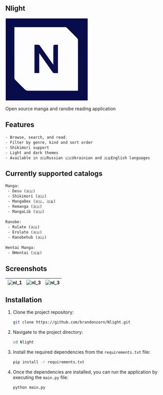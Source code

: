 ## Nlight

![Nlight](./.github/Images/app_icon.png)

Open source manga and ranobe reading application

## Features

    - Browse, search, and read.
    - Filter by genre, kind and sort order
    - Shikimori support
    - Light and dark themes
    - Available in 🇷🇺Russian 🇺🇦Ukrainian and 🇬🇧English languages

## Currently supported catalogs

    Manga:
     - Desu (🇷🇺)
     - Shikimori (🇷🇺)
     - MangaDex (🇷🇺, 🇬🇧)
     - Remanga (🇷🇺)
     - MangaLib (🇷🇺)

    Ranobe:
     - Rulate (🇷🇺)
     - Erolate (🇷🇺)
     - Ranobehub (🇷🇺)

    Hentai Manga:
     - NHentai (🇬🇧)

## Screenshots


| ![nl_1](https://github.com/brandonzorn/Nlight/assets/68778953/f714165d-5df6-4b38-89a6-02d940172469) | ![nl_3](https://github.com/brandonzorn/Nlight/assets/68778953/1da43e9a-52af-402d-8f30-189f31a31ba2) | ![nl_3](https://github.com/brandonzorn/Nlight/assets/68778953/168f00a3-4174-41ba-8773-4548ef7ced9b) |
|-----------------------------------------|-----------------------------------------|-----------------------------------------|

## Installation

1. Clone the project repository:
    ```bash
    git clone https://github.com/brandonzorn/Nlight.git
    ```

2. Navigate to the project directory:
    ```bash
    cd Nlight
    ```

3. Install the required dependencies from the `requirements.txt` file:
    ```bash
    pip install -r requirements.txt
    ```

4. Once the dependencies are installed, you can run the application by executing the `main.py` file:
    ```bash
    python main.py
    ```
